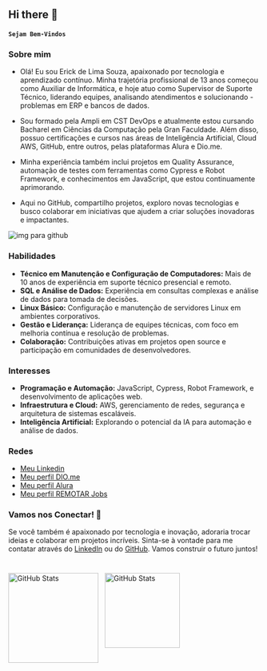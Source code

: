 ## Hi there 👋

<!--
**Erick-Lim-Souza/Erick-Lim-Souza** is a ✨ _special_ ✨ repository because its `README.md` (this file) appears on your GitHub profile.

Here are some ideas to get you started:

- 🔭 I’m currently working on ...
- 🌱 I’m currently learning ...
- 👯 I’m looking to collaborate on ...
- 🤔 I’m looking for help with ...
- 💬 Ask me about ...
- 📫 How to reach me: ...
- 😄 Pronouns: ...
- ⚡ Fun fact: ...
-->
#### **`Sejam Bem-Vindos`**

### Sobre mim

- Olá! Eu sou Erick de Lima Souza, apaixonado por tecnologia e aprendizado contínuo. Minha trajetória profissional de 13 anos começou como Auxiliar de Informática, e hoje atuo como Supervisor de Suporte Técnico, liderando equipes, analisando atendimentos e solucionando - problemas em ERP e bancos de dados.

- Sou formado pela Ampli em CST DevOps e atualmente estou cursando Bacharel em Ciências da Computação pela Gran Faculdade. Além disso, possuo certificações e cursos nas áreas de Inteligência Artificial, Cloud AWS, GitHub, entre outros, pelas plataformas Alura e Dio.me.

- Minha experiência também inclui projetos em Quality Assurance, automação de testes com ferramentas como Cypress e Robot Framework, e conhecimentos em JavaScript, que estou continuamente aprimorando.

- Aqui no GitHub, compartilho projetos, exploro novas tecnologias e busco colaborar em iniciativas que ajudem a criar soluções inovadoras e impactantes.

![img para github](https://github.com/user-attachments/assets/bc44cc9b-2bf8-4fc8-99db-fad74827394f)

### Habilidades

- **Técnico em Manutenção e Configuração de Computadores:** Mais de 10 anos de experiência em suporte técnico presencial e remoto.
- **SQL e Análise de Dados:** Experiência em consultas complexas e análise de dados para tomada de decisões.
- **Linux Básico:** Configuração e manutenção de servidores Linux em ambientes corporativos.
- **Gestão e Liderança:** Liderança de equipes técnicas, com foco em melhoria contínua e resolução de problemas.
- **Colaboração:** Contribuições ativas em projetos open source e participação em comunidades de desenvolvedores.

### Interesses

- **Programação e Automação:** JavaScript, Cypress, Robot Framework, e desenvolvimento de aplicações web.
- **Infraestrutura e Cloud:** AWS, gerenciamento de redes, segurança e arquitetura de sistemas escaláveis.
- **Inteligência Artificial:** Explorando o potencial da IA para automação e análise de dados.


### Redes

- [Meu Linkedin](https://www.linkedin.com/in/erick-souza-70404686/ "Meu LinKedin")
- [Meu perfil DIO.me](https://www.dio.me/users/erickdelimasouza "Meu perfil DIO.me")
- [Meu perfil Alura](https://cursos.alura.com.br/user/erickdelimasouza)
- [Meu perfil REMOTAR Jobs](https://remotar.com.br/user-profile/ericksouza)

### Vamos nos Conectar! 🚀

Se você também é apaixonado por tecnologia e inovação, adoraria trocar ideias e colaborar em projetos incríveis. Sinta-se à vontade para me contatar através do [LinkedIn](https://www.linkedin.com/in/erick-souza-70404686/) ou do [GitHub](https://github.com/Erick-Lim-Souza). Vamos construir o futuro juntos!

#

<p>
<img
   align="left"
   alt="GitHub Stats"
   height="180"
   style="padding-right: 10px;"
   src="https://github-readme-stats.vercel.app/api?username=Erick-Lim-Souza&show_icons=true&theme=chartreuse-dark&include_all_commits=true&locale=pt-br"
   />
  <p>
<img
   align="left"
   alt="GitHub Stats"
   height="150"
   style="padding-right: 10px;"
   src="https://github-readme-stats.vercel.app/api/top-langs/?username=Erick-Lim-Souza&&theme=chartreuse-dark&layout=compact&custom_title=Tecnologias&langs_count=9"
   />
